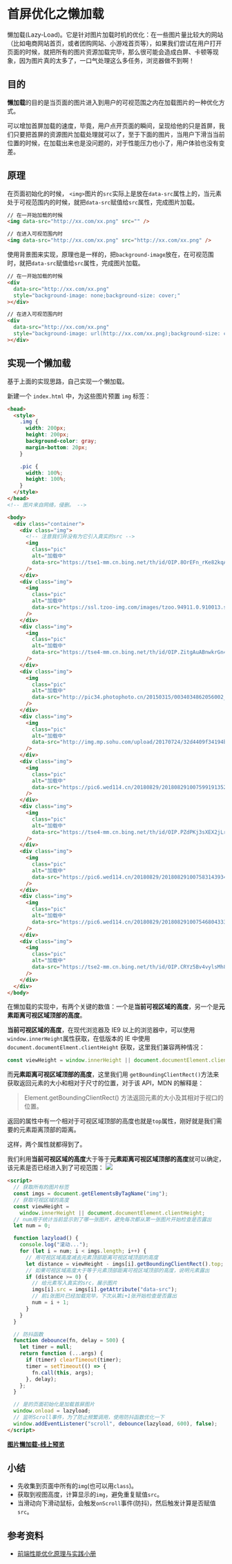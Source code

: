 # 首屏优化之懒加载

懒加载(Lazy-Load)。它是针对图片加载时机的优化：在一些图片量比较大的网站（比如电商网站首页，或者团购网站、小游戏首页等），如果我们尝试在用户打开页面的时候，就把所有的图片资源加载完毕，那么很可能会造成白屏、卡顿等现象，因为图片真的太多了，一口气处理这么多任务，浏览器做不到啊！

## 目的

**懒加载**的目的是当页面的图片进入到用户的可视范围之内在加载图片的一种优化方式。

可以增加首屏加载的速度，毕竟，用户点开页面的瞬间，呈现给他的只是首屏，我们只要把首屏的资源图片加载处理就可以了，至于下面的图片，当用户下滑当当前位置的时候，在加载出来也是没问题的，对于性能压力也小了，用户体验也没有变差。

## 原理

在页面初始化的时候，
`<img>`图片的`src`实际上是放在`data-src`属性上的，当元素处于可视范围内的时候，就把`data-src`赋值给`src`属性，完成图片加载。

```html
// 在一开始加载的时候
<img data-src="http://xx.com/xx.png" src="" />

// 在进入可视范围内时
<img data-src="http://xx.com/xx.png" src="http://xx.com/xx.png" />
```

使用背景图来实现，原理也是一样的，把`background-image`放在，在可视范围时，就把`data-src`赋值给`src`属性，完成图片加载。

```html
// 在一开始加载的时候
<div
  data-src="http://xx.com/xx.png"
  style="background-image: none;background-size: cover;"
></div>

// 在进入可视范围内时
<div
  data-src="http://xx.com/xx.png"
  style="background-image: url(http://xx.com/xx.png);background-size: cover;"
></div>
```

## 实现一个懒加载

基于上面的实现思路，自己实现一个懒加载。

新建一个 `index.html` 中，为这些图片预置 `img` 标签：

```html
<head>
  <style>
    .img {
      width: 200px;
      height: 200px;
      background-color: gray;
      margin-bottom: 20px;
    }

    .pic {
      width: 100%;
      height: 100%;
    }
  </style>
</head>
<!-- 图片来自网络，侵删。 -->

<body>
  <div class="container">
    <div class="img">
      <!-- 注意我们并没有为它引入真实的src -->
      <img
        class="pic"
        alt="加载中"
        data-src="https://tse1-mm.cn.bing.net/th/id/OIP.8OrEFn_rKe82kqAWFjTuMwHaEo?pid=Api&rs=1"
      />
    </div>
    <div class="img">
      <img
        class="pic"
        alt="加载中"
        data-src="https://ssl.tzoo-img.com/images/tzoo.94911.0.910013.seoul-nami.jpg?width=1080"
      />
    </div>
    <div class="img">
      <img
        class="pic"
        alt="加载中"
        data-src="https://tse4-mm.cn.bing.net/th/id/OIP.ZitgAuABnwkrGn4lid2ZmQHaEK?pid=Api&rs=1"
      />
    </div>
    <div class="img">
      <img
        class="pic"
        alt="加载中"
        data-src="http://pic34.photophoto.cn/20150315/0034034862056002_b.jpg"
      />
    </div>
    <div class="img">
      <img
        class="pic"
        alt="加载中"
        data-src="http://img.mp.sohu.com/upload/20170724/32d4409f34194b029ed287abf1c99b70_th.png"
      />
    </div>
    <div class="img">
      <img
        class="pic"
        alt="加载中"
        data-src="https://pic6.wed114.cn/20180829/2018082910075991913520.jpg"
      />
    </div>
    <div class="img">
      <img
        class="pic"
        alt="加载中"
        data-src="https://tse4-mm.cn.bing.net/th/id/OIP.PZdPKj3sXEX2jLrepx3MUwHaEo?pid=Api&rs=1"
      />
    </div>
    <div class="img">
      <img
        class="pic"
        alt="加载中"
        data-src="https://pic6.wed114.cn/20180829/2018082910075831439349.jpg"
      />
    </div>
    <div class="img">
      <img
        class="pic"
        alt="加载中"
        data-src="https://pic6.wed114.cn/20180829/2018082910075468043336.jpg"
      />
    </div>
    <div class="img">
      <img
        class="pic"
        alt="加载中"
        data-src="https://tse2-mm.cn.bing.net/th/id/OIP.CRYz5Bv4vylsMh83G4CsLgHaFj?pid=Api&rs=1"
      />
    </div>
  </div>
</body>
```

在懒加载的实现中，有两个关键的数值：一个是**当前可视区域的高度**，另一个是**元素距离可视区域顶部的高度**。

**当前可视区域的高度**，在现代浏览器及 IE9 以上的浏览器中，可以使用`window.innerHeight`属性获取，在低版本的 IE 中使用`document.documentElment.clientHeight` 获取，这里我们兼容两种情况：

```js
const viewHeight = window.innerHeight || document.documentElement.clientHeight;
```

而**元素距离可视区域顶部的高度**，这里我们用 `getBoundingClientRect()`方法来获取返回元素的大小和相对于尺寸的位置，对于该 API，MDN 的解释是：

> Element.getBoundingClientRect() 方法返回元素的大小及其相对于视口的位置。

返回的属性中有一个相对于可视区域顶部的高度也就是`top`属性，刚好就是我们需要的元素距离顶部的距离。

这样，两个属性就都得到了。

我们利用**当前可视区域的高度**大于等于**元素距离可视区域顶部的高度**就可以确定，该元素是否已经进入到了可视范围：
![](img/lazy-load.png)

```html
<script>
  // 获取所有的图片标签
  const imgs = document.getElementsByTagName("img");
  // 获取可视区域的高度
  const viewHeight =
    window.innerHeight || document.documentElement.clientHeight;
  // num用于统计当前显示到了哪一张图片，避免每次都从第一张图片开始检查是否露出
  let num = 0;

  function lazyload() {
    console.log("滚动...");
    for (let i = num; i < imgs.length; i++) {
      // 用可视区域高度减去元素顶部距离可视区域顶部的高度
      let distance = viewHeight - imgs[i].getBoundingClientRect().top;
      // 如果可视区域高度大于等于元素顶部距离可视区域顶部的高度，说明元素露出
      if (distance >= 0) {
        // 给元素写入真实的src，展示图片
        imgs[i].src = imgs[i].getAttribute("data-src");
        // 前i张图片已经加载完毕，下次从第i+1张开始检查是否露出
        num = i + 1;
      }
    }
  }

  // 防抖函数
  function debounce(fn, delay = 500) {
    let timer = null;
    return function (...args) {
      if (timer) clearTimeout(timer);
      timer = setTimeout(() => {
        fn.call(this, args);
      }, delay);
    };
  }

  // 是的页面初始化是加载首屏图片
  window.onload = lazyload;
  // 监听Scroll事件，为了防止频繁调用，使用防抖函数优化一下
  window.addEventListener("scroll", debounce(lazyload, 600), false);
</script>
```

**[图片懒加载-线上预览](http://www.zhangningle.top/lazy-load.html)**

## 小结

- 先收集到页面中所有的`img`(也可以用`class`)。
- 获取到视图高度，计算显示的`img`，避免重复赋值`src`。
- 当滑动向下滑动鼠标，会触发`onScroll`事件(防抖)，然后触发计算是否赋值`src`。

## 参考资料

- [前端性能优化原理与实践小册](https://juejin.im/book/6844733750048210957/section/6844733750031417352)
